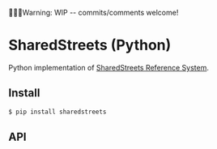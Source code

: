 🚧🚧🚧Warning: WIP -- commits/comments welcome!

# SharedStreets (Python)

Python implementation of [SharedStreets Reference System](https://github.com/sharedstreets/sharedstreets-ref-system).

## Install

```bash
$ pip install sharedstreets
```

## API
